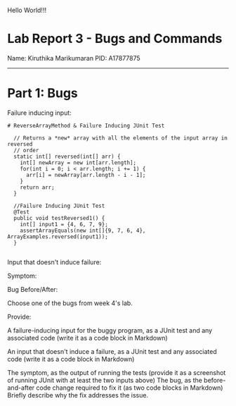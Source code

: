 Hello World!!!

# Lab Report 3 - Bugs and Commands 
Name: Kiruthika Marikumaran 
PID: A17877875
 
---

# Part 1: Bugs 

Failure inducing input: 

```
# ReverseArrayMethod & Failure Inducing JUnit Test

  // Returns a *new* array with all the elements of the input array in reversed
  // order
  static int[] reversed(int[] arr) {
    int[] newArray = new int[arr.length];
    for(int i = 0; i < arr.length; i += 1) {
      arr[i] = newArray[arr.length - i - 1];
    }
    return arr;
  }

  //Failure Inducing JUnit Test
  @Test
  public void testReversed1() {
    int[] input1 = {4, 6, 7, 9};
    assertArrayEquals(new int[]{9, 7, 6, 4}, ArrayExamples.reversed(input1));
  }
  
```
  

Input that doesn't induce failure: 

Symptom: 

Bug Before/After: 







Choose one of the bugs from week 4's lab.

Provide:

A failure-inducing input for the buggy program, as a JUnit test and any associated code (write it as a code block in Markdown)

An input that doesn't induce a failure, as a JUnit test and any associated code (write it as a code block in Markdown)

The symptom, as the output of running the tests (provide it as a screenshot of running JUnit with at least the two inputs above)
The bug, as the before-and-after code change required to fix it (as two code blocks in Markdown)
Briefly describe why the fix addresses the issue.
